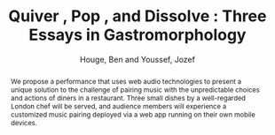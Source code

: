 --- 
  title: "Quiver , Pop , and Dissolve : Three Essays in Gastromorphology" 
  abstract: "We propose a performance that uses web audio technologies to present a unique solution to the challenge of pairing music with the unpredictable choices and actions of diners in a restaurant. Three small dishes by a well-regarded London chef will be served, and audience members will experience a customized music pairing deployed via a web app running on their own mobile devices." 
  address: "London" 
  author: "Houge, Ben and Youssef, Jozef" 
  booktitle: "Proceedings of the International Web Audio Conference" 
  editor: "Houge, Ben and Youssef, Jozef" 
  month: "Proceedings of the International Web Audio Conference"
  pages: "" 
  publisher: "Queen Mary University of London" 
  series: "WAC '17"
  type: "Performance"  
  year: "2017" 
  id: "2017_EA_47" 
  tags: year2017 
---